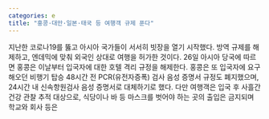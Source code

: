 ```yaml
---
categories: e
title: "홍콩·대만·일본·태국 등 여행객 규제 푼다"
---
```

지난한 코로나19를 뚫고 아시아 국가들이 서서히 빗장을 열기 시작했다. 방역 규제를 해제하고, 엔데믹에 맞춰 외국인 상대로 여행을 허가한 것이다. 26일 아시아 당국에 따르면 홍콩은 이날부터 입국자에 대한 호텔 격리 규정을 해제한다. 홍콩은 또 입국자에 요구해오던 비행기 탑승 48시간 전 PCR(유전자증폭) 검사 음성 증명서 규정도 폐지했으며, 24시간 내 신속항원검사 음성 증명서로 대체하기로 했다. 다만 여행객은 입국 후 사흘간 건강 관찰 추적 대상으로, 식당이나 바 등 마스크를 벗어야 하는 곳의 출입은 금지되며 학교와 회사 등은
